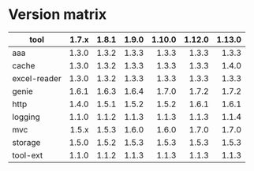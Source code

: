 # Version matrix

| tool         |  1.7.x  |  1.8.1  |  1.9.0  | 1.10.0  | 1.12.0  | 1.13.0  |
| ------------ |  -----: |  -----: |  -----: | ------: | ------: | ------: |
| aaa          |  1.3.0  |  1.3.2  |  1.3.3  |  1.3.3  |  1.3.3  |  1.3.3  |
| cache        |  1.3.0  |  1.3.2  |  1.3.3  |  1.3.3  |  1.3.3  |  1.4.0  |
| excel-reader |  1.3.0  |  1.3.2  |  1.3.3  |  1.3.3  |  1.3.3  |  1.3.3  |
| genie        |  1.6.1  |  1.6.3  |  1.6.4  |  1.7.0  |  1.7.2  |  1.7.2  |
| http         |  1.4.0  |  1.5.1  |  1.5.2  |  1.5.2  |  1.6.1  |  1.6.1  |
| logging      |  1.1.0  |  1.1.2  |  1.1.3  |  1.1.3  |  1.1.3  |  1.1.4  |
| mvc          |  1.5.x  |  1.5.3  |  1.6.0  |  1.6.0  |  1.7.0  |  1.7.0  |
| storage      |  1.5.0  |  1.5.2  |  1.5.3  |  1.5.3  |  1.5.3  |  1.5.3  |
| tool-ext     |  1.1.0  |  1.1.2  |  1.1.3  |  1.1.3  |  1.1.3  |  1.1.3  |
